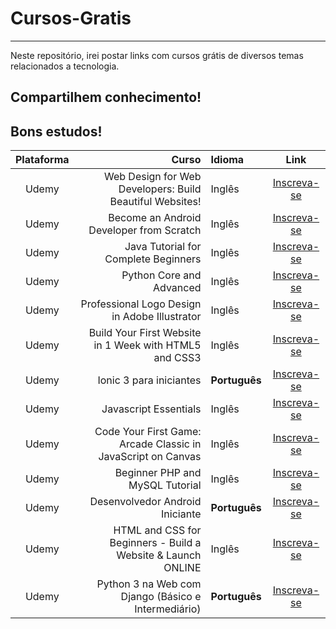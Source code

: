 # Cursos-Gratis
---
 Neste repositório, irei postar links com cursos grátis de diversos temas relacionados a tecnologia. 
 
 ## **Compartilhem conhecimento!**
 
 ## Bons estudos!
 
Plataforma| Curso | Idioma | Link
:---: | ---: | :--- | :---:
Udemy| Web Design for Web Developers: Build Beautiful Websites! | Inglês | [Inscreva-se](https://www.udemy.com/course/web-design-secrets/) 
Udemy | Become an Android Developer from Scratch  | Inglês | [Inscreva-se](https://www.udemy.com/course/become-an-android-developer-from-scratch/)
Udemy | Java Tutorial for Complete Beginners  | Inglês | [Inscreva-se](https://www.udemy.com/course/java-tutorial/) 
Udemy | Python Core and Advanced  | Inglês | [Inscreva-se](https://www.udemy.com/course/python-core-and-advanced/) 
Udemy | Professional Logo Design in Adobe Illustrator   | Inglês | [Inscreva-se](https://www.udemy.com/course/professional-logo-design-crash-course/) 
Udemy | Build Your First Website in 1 Week with HTML5 and CSS3  | Inglês | [Inscreva-se](https://www.udemy.com/course/build-your-first-website-in-1-week/) 
Udemy | Ionic 3 para iniciantes  | **Português** | [Inscreva-se](https://www.udemy.com/course/ionic-3-para-iniciantes/) 
Udemy | Javascript Essentials   | Inglês | [Inscreva-se](https://www.udemy.com/course/javascript-essentials/) 
Udemy | Code Your First Game: Arcade Classic in JavaScript on Canvas  | Inglês | [Inscreva-se](https://www.udemy.com/course/code-your-first-game/) 
Udemy | Beginner PHP and MySQL Tutorial  | Inglês | [Inscreva-se](https://www.udemy.com/course/php-mysql-tutorial/) 
Udemy | Desenvolvedor Android Iniciante  | **Português** | [Inscreva-se](https://www.udemy.com/course/desenvolvedor-android-iniciante/) 
Udemy | HTML and CSS for Beginners - Build a Website & Launch ONLINE  | Inglês | [Inscreva-se](https://www.udemy.com/course/html-and-css-for-beginners-crash-course-learn-fast-easy/) 
Udemy | Python 3 na Web com Django (Básico e Intermediário)  | **Português** | [Inscreva-se](https://www.udemy.com/course/python-3-na-web-com-django-basico-intermediario/) 
 
